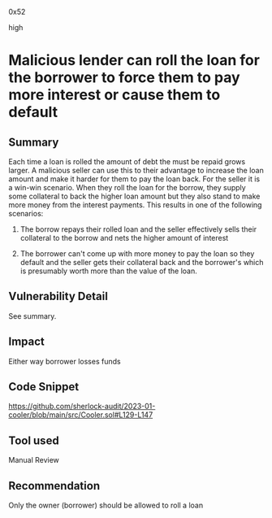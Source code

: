 0x52

high

# Malicious lender can roll the loan for the borrower to force them to pay more interest or cause them to default

## Summary

Each time a loan is rolled the amount of debt the must be repaid grows larger. A malicious seller can use this to their advantage to increase the loan amount and make it harder for them to pay the loan back. For the seller it is a win-win scenario. When they roll the loan for the borrow, they supply some collateral to back the higher loan amount but they also stand to make more money from the interest payments. This results in one of the following scenarios:

1) The borrow repays their rolled loan and the seller effectively sells their collateral to the borrow and nets the higher amount of interest

2) The borrower can't come up with more money to pay the loan so they default and the seller gets their collateral back and the borrower's which is presumably worth more than the value of the loan.

## Vulnerability Detail

See summary.

## Impact

Either way borrower losses funds

## Code Snippet

https://github.com/sherlock-audit/2023-01-cooler/blob/main/src/Cooler.sol#L129-L147

## Tool used

Manual Review

## Recommendation

Only the owner (borrower) should be allowed to roll a loan